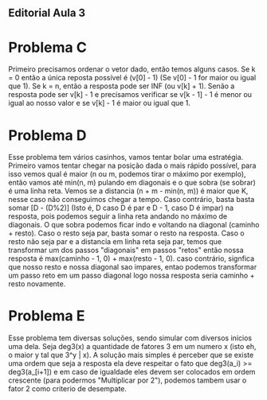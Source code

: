 ## Editorial Aula 3

# Problema C

Primeiro precisamos ordenar o vetor dado, então temos alguns casos. Se k = 0 então a única reposta possível é (v[0] - 1) (Se v[0] - 1 for maior ou igual que 1). Se k = n, então a resposta pode ser INF (ou v[k] + 1). Senão a resposta pode ser v[k] - 1 e precisamos verificar se v[k - 1] - 1 é menor ou igual ao nosso valor e se v[k] - 1 é maior ou igual que 1.

# Problema D

Esse problema tem vários casinhos, vamos tentar bolar uma estratégia. Primeiro vamos tentar chegar na posição dada o mais rápido possível, para isso vemos qual é maior (n ou m, podemos tirar o máximo por exemplo), então vamos até min(n, m) pulando em diagonais e o que sobra (se sobrar) é uma linha reta. Vemos se a distancia (n + m - min(n, m)) é maior que K, nesse caso não conseguimos chegar a tempo. Caso contrário, basta basta somar [D - (D%2)] (Isto é, D caso D é par e D - 1, caso D é impar) na resposta, pois podemos seguir a linha reta andando no máximo de diagonais. O que sobra podemos ficar indo e voltando na diagonal (caminho + resto). Caso o resto seja par, basta somar o resto na resposta. Caso o resto não seja par e a distancia em linha reta seja par, temos que transformar um dos passos "diagonais" em passos "retos" então nossa resposta é max(caminho - 1, 0) + max(resto - 1, 0). caso contrário, signfica que nosso resto e nossa diagonal sao impares, entao podemos transformar um passo reto em um passo diagonal logo nossa resposta seria caminho + resto novamente.

# Problema E

Esse problema tem diversas soluções, sendo simular com diversos inícios uma dela. Seja deg3(x) a quantidade de fatores 3 em um numero x (isto eh, o maior y tal que 3^y | x). A solução mais simples é perceber que se existe uma ordem que seja a resposta ela deve respeitar o fato que deg3(a_i) >= deg3(a_[i+1]) e em caso de igualdade eles devem ser colocados em ordem crescente (para podermos "Multiplicar por 2"), podemos tambem usar o fator 2 como criterio de desempate.